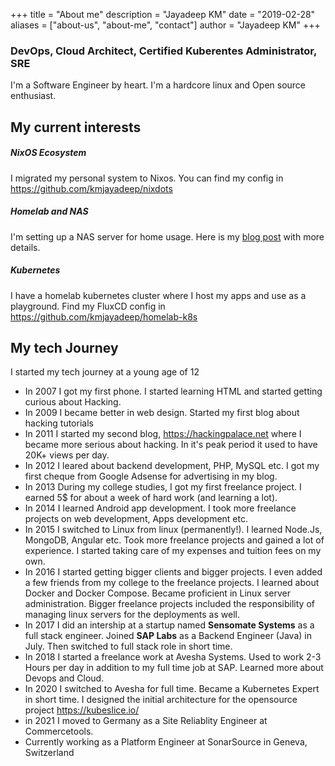 +++
title = "About me"
description = "Jayadeep KM"
date = "2019-02-28"
aliases = ["about-us", "about-me", "contact"]
author = "Jayadeep KM"
+++

### DevOps, Cloud Architect, Certified Kuberentes Administrator, SRE

I'm a Software Engineer by heart. I'm a hardcore linux and Open source enthusiast.


## My current interests

#####  NixOS Ecosystem 
I migrated my personal system to Nixos. You can find my config in https://github.com/kmjayadeep/nixdots

##### Homelab and NAS
I'm setting up a NAS server for home usage. Here is my [blog post](/posts/4-my-budget-nas-setup/) with more details.

##### Kubernetes
I have a homelab kubernetes cluster where I host my apps and use as a playground. Find my FluxCD config in https://github.com/kmjayadeep/homelab-k8s

## My tech Journey

I started my tech journey at a young age of 12

* In 2007 I got my first phone. I started learning HTML and started getting curious about Hacking.
* In 2009 I became better in web design. Started my first blog about hacking tutorials
* In 2011 I started my second blog, https://hackingpalace.net where I became more serious about hacking. In it's peak period it used to have 20K+ views per day.
* In 2012 I leared about backend development, PHP, MySQL etc. I got my first cheque from Google Adsense for advertising in my blog.
* In 2013 During my college studies, I got my first freelance project. I earned 5$ for about a week of hard work (and learning a lot).
* In 2014 I learned Android app development. I took more freelance projects on web development, Apps development etc.
* In 2015 I switched to Linux from linux (permanently!). I learned Node.Js, MongoDB, Angular etc. Took more freelance projects and gained a lot of experience. I started taking care of my expenses and tuition fees on my own.
* In 2016 I started getting bigger clients and bigger projects. I even added a few friends from my college to the freelance projects. I learned about Docker and Docker Compose. Became proficient in Linux server administration. Bigger freelance projects included the responsibility of managing linux servers for the deployments as well.
* In 2017 I did an intership at a startup named **Sensomate Systems** as a full stack engineer. Joined **SAP Labs** as a Backend Engineer (Java) in July. Then switched to full stack role in short time.
* In 2018 I started a freelance work at Avesha Systems. Used to work 2-3 Hours per day in addition to my full time job at SAP. Learned more about Devops and Cloud.
* In 2020 I switched to Avesha for full time. Became a Kubernetes Expert in short time. I designed the initial architecture for the opensource project https://kubeslice.io/
* in 2021 I moved to Germany as a Site Reliablity Engineer at Commercetools.
* Currently working as a Platform Engineer at SonarSource in Geneva, Switzerland
